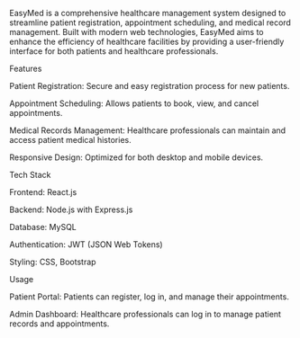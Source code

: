EasyMed is a comprehensive healthcare management system designed to streamline patient registration, appointment scheduling, and medical record management. Built with modern web technologies, EasyMed aims to enhance the efficiency of healthcare facilities by providing a user-friendly interface for both patients and healthcare professionals.

Features

Patient Registration: Secure and easy registration process for new patients.

Appointment Scheduling: Allows patients to book, view, and cancel appointments.

Medical Records Management: Healthcare professionals can maintain and access patient medical histories.

Responsive Design: Optimized for both desktop and mobile devices.

Tech Stack

Frontend: React.js

Backend: Node.js with Express.js

Database: MySQL

Authentication: JWT (JSON Web Tokens)

Styling: CSS, Bootstrap

Usage

Patient Portal: Patients can register, log in, and manage their appointments.

Admin Dashboard: Healthcare professionals can log in to manage patient records and appointments.
